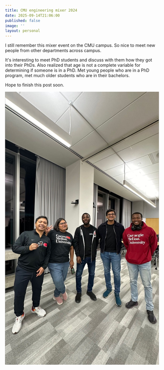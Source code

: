 ```yaml
---
title: CMU engineering mixer 2024
date: 2025-09-14T21:06:00
published: false
image: ''
layout: personal
---
```

I still remember this mixer event on the CMU campus. 
So nice to meet new people from other departments across campus.

It's interesting to meet PhD students and discuss with them how they got into their PhDs. Also realized that age is not a  complete variable for determining if someone is in a PhD. Met young people who are in a PhD program, met much older students who are in their bachelors.

Hope to finish this post soon.

![](/assets/images/cmu_engineering_mixer.jpeg)
